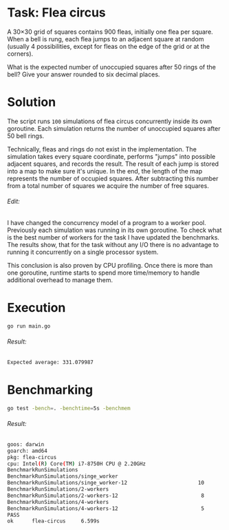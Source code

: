 # Task: Flea circus

A 30×30 grid of squares contains 900 fleas, initially one flea per square.
When a bell is rung, each flea jumps to an adjacent square at random (usually 4 possibilities, except for fleas on the edge of the grid or at the corners).

What is the expected number of unoccupied squares after 50 rings of the bell? Give your answer rounded to six decimal places.

# Solution

The script runs `100` simulations of flea circus concurrently inside its own goroutine. Each simulation returns the number of unoccupied squares after 50 bell rings.

Technically, fleas and rings do not exist in the implementation. The simulation takes every square coordinate, performs "jumps" into possible adjacent squares, and records the result. The result of each jump is stored into a map to make sure it's unique. In the end, the length of the map represents the number of occupied squares. After subtracting this number from a total number of squares we acquire the number of free squares.

###### Edit:

I have changed the concurrency model of a program to a worker pool. Previously each simulation was running in its own goroutine. To check what is the best number of workers for the task I have updated the benchmarks. The results show, that for the task without any I/O there is no advantage to running it concurrently on a single processor system.

This conclusion is also proven by CPU profiling. Once there is more than one goroutine, runtime starts to spend more time/memory to handle additional overhead to manage them.

# Execution

```bash
go run main.go
```

###### Result:

```bash
Expected average: 331.079987
```

# Benchmarking

```bash
go test -bench=. -benchtime=5s -benchmem
```

###### Result:

```bash
goos: darwin
goarch: amd64
pkg: flea-circus
cpu: Intel(R) Core(TM) i7-8750H CPU @ 2.20GHz
BenchmarkRunSimulations
BenchmarkRunSimulations/singe_worker
BenchmarkRunSimulations/singe_worker-12                       10         107090039 ns/op         4702520 B/op      92004 allocs/op
BenchmarkRunSimulations/2-workers
BenchmarkRunSimulations/2-workers-12                           8         138092166 ns/op         4701061 B/op      91994 allocs/op
BenchmarkRunSimulations/4-workers
BenchmarkRunSimulations/4-workers-12                           5         228339260 ns/op         4705680 B/op      92004 allocs/op
PASS
ok      flea-circus     6.599s
```
